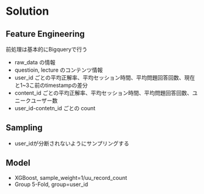 # Solution

## Feature Engineering
前処理は基本的にBigqueryで行う

- raw_data の情報
- questioin, lecture のコンテンツ情報
- user_id ごとの平均正解率、平均セッション時間、平均問題回答回数、現在と1~3こ前のtimestampの差分
- content_id ごとの平均正解率、平均セッション時間、平均問題回答回数、ユニークユーザー数
- user_id-contetn_id ごとの count


## Sampling
- user_idが分断されないようにサンプリングする

## Model
- XGBoost, sample_weight=1/uu_record_count
- Group 5-Fold, group=user_id
